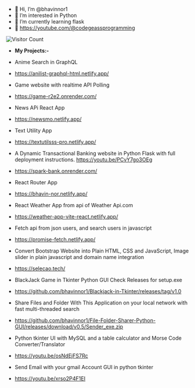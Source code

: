 - 👋 Hi, I’m @bhavinnor1
- 👀 I’m interested in Python
- 🌱 I’m currently learning flask
- 🎦 https://youtube.com/@codegeassprogramming

![Visitor Count](https://profile-counter.glitch.me/{bhavinnor1}/count.svg)

- **My Projects:-**

- Anime Search in GraphQL
- https://anilist-graphql-html.netlify.app/

- Game website with realtime API Polling
- https://game-r2e2.onrender.com/

- News APi React App
- https://newsmo.netlify.app/


- Text Utility App
- https://textutilsss-pro.netlify.app/

- A Dynamic Transactional Banking website in Python Flask with full deployment instructions. https://youtu.be/PCvY7go3OEg
- https://spark-bank.onrender.com/

- React Router App
- https://bhavin-nor.netlify.app/

- React Weather App from api of Weather Api.com
- https://weather-app-vite-react.netlify.app/

- Fetch api from json users, and search users in javascript
- https://promise-fetch.netlify.app/

- Convert Bootstrap Website into Plain HTML, CSS and JavaScript, Image slider in plain javascript and domain name integration
- https://selecao.tech/

- BlackJack Game in Tkinter Python GUI Check Releases for setup.exe
- https://github.com/bhavinnor1/Blackjack-in-Tkinter/releases/tag/v1.0

- Share Files and Folder With This Application on your local network with fast multi-threaded search
- https://github.com/bhavinnor1/File-Folder-Sharer-Python-GUI/releases/download/v0.5/Sender_exe.zip

- Python tkinter UI with MySQL and a table calculator and Morse Code Converter/Translator 
- https://youtu.be/osNdEjFS7Rc

- Send Email with your gmail Account GUI in python tkinter 
- https://youtu.be/xrso2P4F1EI
<!---
bhavinnor1/bhavinnor1 is a ✨ special ✨ repository because its `README.md` (this file) appears on your GitHub profile.
You can click the Preview link to take a look at your changes.

